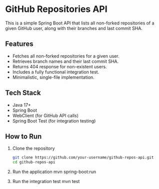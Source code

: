 # GitHub Repositories API

This is a simple Spring Boot API that lists all non-forked repositories of a given GitHub user, along with their branches and last commit SHA.

## Features
- Fetches all non-forked repositories for a given user.
- Retrieves branch names and their last commit SHA.
- Returns 404 response for non-existent users.
- Includes a fully functional integration test.
- Minimalistic, single-file implementation.

## Tech Stack
- Java 17+
- Spring Boot
- WebClient (for GitHub API calls)
- Spring Boot Test (for integration testing)

## How to Run

1. Clone the repository
   ```sh
   git clone https://github.com/your-username/github-repos-api.git
   cd github-repos-api

2. Run the application
   mvn spring-boot:run

3. Run the integration test
   mvn test